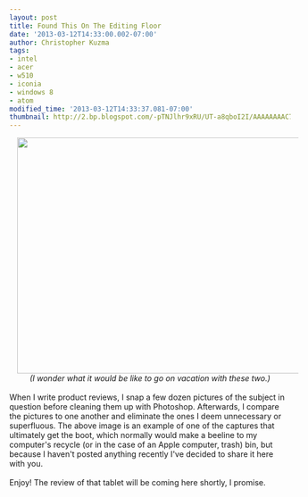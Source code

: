 ```yaml
---
layout: post
title: Found This On The Editing Floor
date: '2013-03-12T14:33:00.002-07:00'
author: Christopher Kuzma
tags:
- intel
- acer
- w510
- iconia
- windows 8
- atom
modified_time: '2013-03-12T14:33:37.081-07:00'
thumbnail: http://2.bp.blogspot.com/-pTNJlhr9xRU/UT-a8qboI2I/AAAAAAAAC7s/LyuFA0opK3E/s72-c/DSC_3841.JPG
---
```


<div class="separator" style="clear: both; text-align: center;"><a href="http://2.bp.blogspot.com/-pTNJlhr9xRU/UT-a8qboI2I/AAAAAAAAC7s/LyuFA0opK3E/s1600/DSC_3841.JPG" imageanchor="1" style="margin-left: 1em; margin-right: 1em;"><img border="0" height="423" src="http://2.bp.blogspot.com/-pTNJlhr9xRU/UT-a8qboI2I/AAAAAAAAC7s/LyuFA0opK3E/s640/DSC_3841.JPG" width="640" /></a></div><div style="text-align: center;"><i>(I wonder what it would be like to go on vacation with these two.)</i></div><br />When I write product reviews, I snap a few dozen pictures of the subject in question before cleaning them up with Photoshop. Afterwards, I compare the pictures to one another and eliminate the ones I deem unnecessary or superfluous. The above image is an example of one of the captures that ultimately get the boot, which normally would make a beeline to my computer's recycle (or in the case of an Apple computer, trash) bin, but because I haven't posted anything recently I've decided to share it here with you.<br /><br />Enjoy! The review of that tablet will be coming here shortly, I promise.